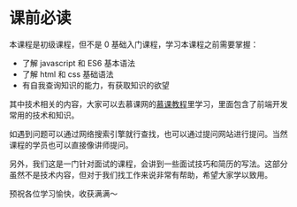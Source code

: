 # 课前必读

本课程是初级课程，但不是 0 基础入门课程，学习本课程之前需要掌握：
- 了解 javascript 和 ES6 基本语法
- 了解 html 和 css 基础语法
- 有自我查询知识的能力，有获取知识的欲望

其中技术相关的内容，大家可以去慕课网的[慕课教程](http://www.imooc.com/wiki/)里学习，里面包含了前端开发常用的技术和知识。

如遇到问题可以通过网络搜索引擎就行查找，也可以通过提问网站进行提问。当然课程的学员也可以直接像讲师提问。

另外，我们这是一门针对面试的课程，会讲到一些面试技巧和简历的写法。这部分虽然不是技术内容，但对于我们找工作来说非常有帮助，希望大家学以致用。

预祝各位学习愉快，收获满满～
